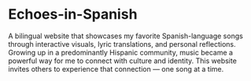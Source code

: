 # Echoes-in-Spanish
A bilingual website that showcases my favorite Spanish-language songs through interactive visuals, lyric translations, and personal reflections. Growing up in a predominantly Hispanic community, music became a powerful way for me to connect with culture and identity. This website invites others to experience that connection — one song at a time. 
